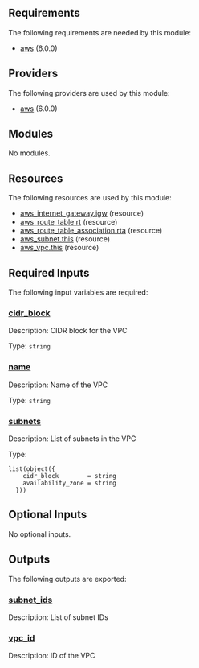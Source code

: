 ## Requirements

The following requirements are needed by this module:

- <a name="requirement_aws"></a> [aws](#requirement\_aws) (6.0.0)

## Providers

The following providers are used by this module:

- <a name="provider_aws"></a> [aws](#provider\_aws) (6.0.0)

## Modules

No modules.

## Resources

The following resources are used by this module:

- [aws_internet_gateway.igw](https://registry.terraform.io/providers/hashicorp/aws/6.0.0/docs/resources/internet_gateway) (resource)
- [aws_route_table.rt](https://registry.terraform.io/providers/hashicorp/aws/6.0.0/docs/resources/route_table) (resource)
- [aws_route_table_association.rta](https://registry.terraform.io/providers/hashicorp/aws/6.0.0/docs/resources/route_table_association) (resource)
- [aws_subnet.this](https://registry.terraform.io/providers/hashicorp/aws/6.0.0/docs/resources/subnet) (resource)
- [aws_vpc.this](https://registry.terraform.io/providers/hashicorp/aws/6.0.0/docs/resources/vpc) (resource)

## Required Inputs

The following input variables are required:

### <a name="input_cidr_block"></a> [cidr\_block](#input\_cidr\_block)

Description: CIDR block for the VPC

Type: `string`

### <a name="input_name"></a> [name](#input\_name)

Description: Name of the VPC

Type: `string`

### <a name="input_subnets"></a> [subnets](#input\_subnets)

Description: List of subnets in the VPC

Type:

```hcl
list(object({
    cidr_block        = string
    availability_zone = string
  }))
```

## Optional Inputs

No optional inputs.

## Outputs

The following outputs are exported:

### <a name="output_subnet_ids"></a> [subnet\_ids](#output\_subnet\_ids)

Description: List of subnet IDs

### <a name="output_vpc_id"></a> [vpc\_id](#output\_vpc\_id)

Description: ID of the VPC
